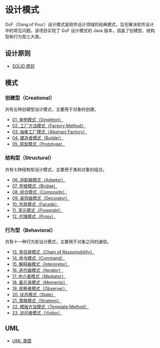 # 设计模式

GoF（Gang of Four）设计模式是软件设计领域的经典模式，旨在解决软件设计中的常见问题。该项目实现了 GoF 设计模式的 Java 版本，涵盖了创建型、结构型和行为型三大类。

## 设计原则

- [SOLID 原则](./docs/SOLID原则.md)

## 模式

### 创建型（Creational）

共有五种创建型设计模式，主要用于对象的创建。

- [01. 单例模式（Singleton）](./docs/01_单例模式.md)
- [02. 工厂方法模式（Factory Method）](./docs/04_工厂方法模式.md)
- [03. 抽象工厂模式（Abstract Factory）](./docs/05_抽象工厂模式.md)
- [04. 建造者模式（Builder）](./docs/03_建造者模式.md)
- [05. 原型模式（Prototype）](./docs/02_原型模式.md)

### 结构型（Structural）

共有七种结构型设计模式，主要用于类和对象的组合。

- [06. 适配器模式（Adaptor）](./docs/06_适配器模式.md)
- [07. 桥接模式（Bridge）](./docs/07_桥接模式.md)
- [08. 组合模式（Composite）](./docs/08_组合模式.md)
- [09. 装饰器模式（Decorator）](./docs/09_装饰器模式.md)
- [10. 外观模式（Facade）](./docs/10_外观模式.md)
- [11. 享元模式（Flyweight）](./docs/12_享元模式.md)
- [12. 代理模式（Proxy）](./docs/13_代理模式.md)

### 行为型（Behavioral）

共有十一种行为型设计模式，主要用于对象之间的通信。

- [13. 责任链模式（Chain of Responsibility）](./docs/13_责任链模式.md)
- [14. 命令模式（Command）](./docs/14_命令模式.md)
- [15. 解释器模式（Interpreter）](./docs/15_解释器模式.md)
- [16. 迭代器模式（Iterator）](./docs/16_迭代器模式.md)
- [17. 中介者模式（Mediator）](./docs/17_中介者模式.md)
- [18. 备忘录模式（Memento）](./docs/18_备忘录模式.md)
- [19. 观察者模式（Observer）](./docs/19_观察者模式.md)
- [20. 状态模式（State）](./docs/20_状态模式.md)
- [21. 策略模式（Strategy）](./docs/21_策略模式.md)
- [22. 模版方法模式（Template Method）](./docs/22_模版方法模式.md)
- [23. 访问者模式（Visitor）](./docs/23_访问者模式.md)

## UML

- [UML 类图](./docs/UML类图.md)
